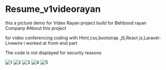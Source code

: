 # Resume_v1videorayan
this a picture demo for Video Rayan project build for Behbood rayan Company
#About this project

for video conferencing coding with Html,css,bootstrap ,jS,React js,Laravel-Livewire
i worked at front-end part 

The code is not displayed for security reasons

![1](https://user-images.githubusercontent.com/96224385/178579822-3a04d101-f55e-4774-a6eb-c1451878bca8.jpg)
![2](https://user-images.githubusercontent.com/96224385/178579777-d288f03d-2aef-4d01-8afe-ca3f880fe574.jpg)
![3](https://user-images.githubusercontent.com/96224385/178579788-d7934f62-b3c6-46f0-9d1c-eeafbb80558c.jpg)
![4](https://user-images.githubusercontent.com/96224385/178579794-f498f3f8-c533-4038-9b34-1027d33d7671.jpg)
![5](https://user-images.githubusercontent.com/96224385/178579811-5d4324f9-8c64-4d52-982b-2615580adadc.jpg)

